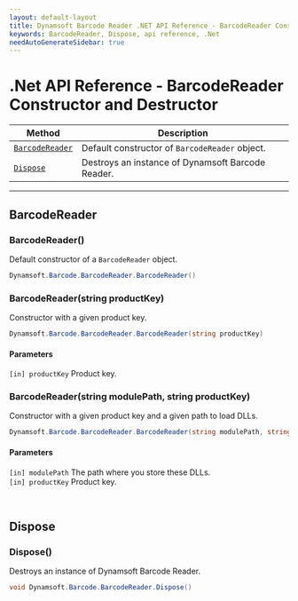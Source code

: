 ```yaml
---
layout: default-layout
title: Dynamsoft Barcode Reader .NET API Reference - BarcodeReader Constructor and Destructor
keywords: BarcodeReader, Dispose, api reference, .Net
needAutoGenerateSidebar: true
---
```


# .Net API Reference - BarcodeReader Constructor and Destructor

  | Method               | Description |
  |----------------------|-------------|
  | [`BarcodeReader`](#barcodereader) | Default constructor of `BarcodeReader` object.|
  | [`Dispose`](#dispose) | Destroys an instance of Dynamsoft Barcode Reader. |

---



## BarcodeReader

### BarcodeReader()

Default constructor of a `BarcodeReader` object.

```C#
Dynamsoft.Barcode.BarcodeReader.BarcodeReader()
```

### BarcodeReader(string productKey)

Constructor with a given product key.

```C#
Dynamsoft.Barcode.BarcodeReader.BarcodeReader(string productKey)
```

#### Parameters
`[in] productKey` Product key. 

### BarcodeReader(string modulePath, string productKey)

Constructor with a given product key and a given path to load DLLs.

```C#
Dynamsoft.Barcode.BarcodeReader.BarcodeReader(string modulePath, string productKey)
```

#### Parameters
`[in] modulePath` The path where you store these DLLs.  
`[in] productKey` Product key. 

&nbsp;


## Dispose

### Dispose()

Destroys an instance of Dynamsoft Barcode Reader.

```C#
void Dynamsoft.Barcode.BarcodeReader.Dispose() 
```
